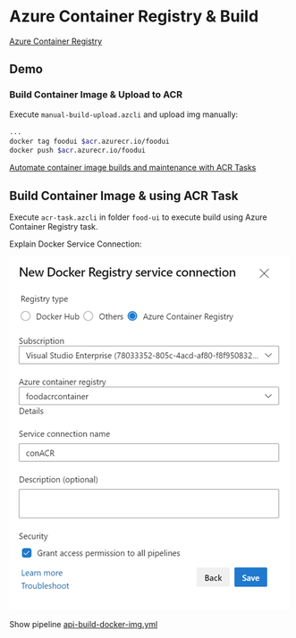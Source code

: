 # Azure Container Registry & Build

[Azure Container Registry](https://docs.microsoft.com/en-us/azure/container-registry/)

## Demo

### Build Container Image & Upload to ACR

Execute `manual-build-upload.azcli` and upload img manually:

```bash
...
docker tag foodui $acr.azurecr.io/foodui
docker push $acr.azurecr.io/foodui
```

[Automate container image builds and maintenance with ACR Tasks](https://docs.microsoft.com/en-us/azure/container-registry/container-registry-tasks-overview)

## Build Container Image & using ACR Task

Execute `acr-task.azcli` in folder `food-ui` to execute build using Azure Container Registry task.

Explain Docker Service Connection:

![ac-arc](_images/sc-acr.png)

Show pipeline [api-build-docker-img.yml](https://github.com/arambazamba/food-app/blob/master/az-pipelines/api-build-docker-img.yml)